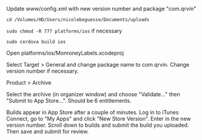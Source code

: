 Update www/config.xml with new version number and package "com.qrvin"

`cd /Volumes/HD/Users/nicolebeguesse/Documents/uploads`

`sudo chmod -R 777 platforms/ios` if necessary

`sudo cordova build ios`

Open platforms/ios/MonroneyLabels.xcodeproj

Select Target > General and change package name to com.qrvin. Change version number if necessary.

Product > Archive

Select the archive (in organizer window) and choose "Validate..." then "Submit to App Store...". Should be 6 entitlements.

Builds appear in App Store after a couple of minutes. Log in to iTunes Connect, go to "My Apps" and click "New Store Version". Enter in the new version number. Scroll down to builds and submit the build you uploaded. Then save and submit for review.
